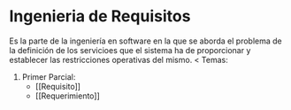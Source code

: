 # Ingenieria de Requisitos
Es la parte de la ingeniería en software en la que se aborda el problema de la definición de los servicioes que el sistema ha de proporcionar y establecer las restricciones operativas del mismo. 
<
Temas:
1. Primer Parcial:
	- [[Requisito]]
	- [[Requerimiento]]